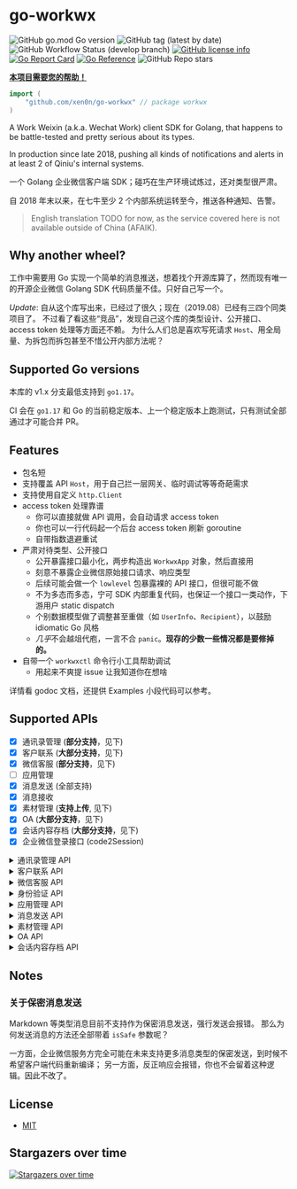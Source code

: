 # go-workwx

![GitHub go.mod Go version](https://img.shields.io/github/go-mod/go-version/xen0n/go-workwx)
![GitHub tag (latest by date)](https://img.shields.io/github/v/tag/xen0n/go-workwx)
![GitHub Workflow Status (develop branch)](https://img.shields.io/github/actions/workflow/status/xen0n/go-workwx/go.yml?branch=develop)
[![GitHub license info](https://img.shields.io/github/license/xen0n/go-workwx)](./LICENSE)
[![Go Report Card](https://goreportcard.com/badge/github.com/xen0n/go-workwx)](https://goreportcard.com/report/github.com/xen0n/go-workwx)
[![Go Reference](https://pkg.go.dev/badge/github.com/xen0n/go-workwx.svg)](https://pkg.go.dev/github.com/xen0n/go-workwx)
![GitHub Repo stars](https://img.shields.io/github/stars/xen0n/go-workwx?style=social)

[**本项目需要您的帮助！**][maintainer-needed]

[maintainer-needed]: https://github.com/xen0n/go-workwx/issues/73

```go
import (
    "github.com/xen0n/go-workwx" // package workwx
)
```

A Work Weixin (a.k.a.  Wechat Work) client SDK for Golang, that happens to be
battle-tested and pretty serious about its types.

In production since late 2018, pushing all kinds of notifications and alerts
in at least 2 of Qiniu's internal systems.

一个 Golang 企业微信客户端 SDK；碰巧在生产环境试炼过，还对类型很严肃。

自 2018 年末以来，在七牛至少 2 个内部系统运转至今，推送各种通知、告警。


> English translation TODO for now, as the service covered here is not available
> outside of China (AFAIK).


## Why another wheel?

工作中需要用 Go 实现一个简单的消息推送，想着找个开源库算了，然而现有唯一的开源企业微信 Golang SDK 代码质量不佳。只好自己写一个。

*Update*: 自从这个库写出来，已经过了很久；现在（2019.08）已经有三四个同类项目了。
不过看了看这些“竞品”，发现自己这个库的类型设计、公开接口、access token 处理等方面还不赖。
为什么人们总是喜欢写死请求 `Host`、用全局量、为拆包而拆包甚至不惜公开内部方法呢？


## Supported Go versions

本库的 v1.x 分支最低支持到 `go1.17`。

CI 会在 `go1.17` 和 Go 的当前稳定版本、上一个稳定版本上跑测试，只有测试全部通过才可能合并 PR。

## Features

* 包名短
* 支持覆盖 API `Host`，用于自己拦一层网关、临时调试等等奇葩需求
* 支持使用自定义 `http.Client`
* access token 处理靠谱
    - 你可以直接就做 API 调用，会自动请求 access token
    - 你也可以一行代码起一个后台 access token 刷新 goroutine
    - 自带指数退避重试
* 严肃对待类型、公开接口
    - 公开暴露接口最小化，两步构造出 `WorkwxApp` 对象，然后直接用
    - 刻意不暴露企业微信原始接口请求、响应类型
    - 后续可能会做一个 `lowlevel` 包暴露裸的 API 接口，但很可能不做
    - 不为多态而多态，宁可 SDK 内部重复代码，也保证一个接口一类动作，下游用户 static dispatch
    - 个别数据模型做了调整甚至重做（如 `UserInfo`、`Recipient`），以鼓励 idiomatic Go 风格
    - *几乎*不会越俎代庖，一言不合 `panic`。**现存的少数一些情况都是要修掉的。**
* 自带一个 `workwxctl` 命令行小工具帮助调试
    - 用起来不爽提 issue 让我知道你在想啥

详情看 godoc 文档，还提供 Examples 小段代码可以参考。


## Supported APIs

* [x] 通讯录管理 (**部分支持**，见下)
* [x] 客户联系 (**大部分支持**，见下)
* [x] 微信客服 (**部分支持**，见下)
* [ ] 应用管理
* [x] 消息发送 (全部支持)
* [x] 消息接收
* [x] 素材管理 (**支持上传**, 见下)
* [x] OA (**大部分支持**，见下)
* [x] 会话内容存档 (**大部分支持**，见下)
* [x] 企业微信登录接口 (code2Session)

<details>
<summary>通讯录管理 API</summary>

* [ ] 成员管理
    - [ ] 创建成员
    - [x] 读取成员 *NOTE: 成员对外信息暂未实现*
    - [x] 更新成员
    - [ ] 删除成员
    - [ ] 批量删除成员
    - [ ] 获取部门成员
    - [x] 获取部门成员详情
    - [x] userid与openid互换
    - [ ] 二次验证
    - [ ] 邀请成员
    - [x] 获取加入企业二维码
    - [x] 手机号获取userid
    - [x] 邮箱获取userid
    - [ ] 获取成员ID列表
* [ ] 部门管理
    - [x] 创建部门
    - [ ] 更新部门
    - [ ] 删除部门
    - [x] 获取部门列表
    - [x] 获取子部门ID列表
* [ ] 标签管理
    - [ ] 创建标签
    - [ ] 更新标签名字
    - [ ] 删除标签
    - [ ] 获取标签成员
    - [ ] 增加标签成员
    - [ ] 删除标签成员
    - [ ] 获取标签列表
* [ ] 异步批量接口
    - [ ] 增量更新成员
    - [ ] 全量覆盖成员
    - [ ] 全量覆盖部门
    - [ ] 获取异步任务结果
* [ ] 通讯录回调通知
    - [ ] 成员变更通知
    - [ ] 部门变更通知
    - [ ] 标签变更通知
    - [ ] 异步任务完成通知

</details>

<details>
<summary>客户联系 API</summary>

* [x] 成员对外信息
* [x] 企业服务人员管理
    - [x] 获取配置了客户联系功能的成员列表
    - [x] 客户联系「联系我」管理
    - [x] 客户群「加入群聊」管理
* [x] 客户管理
    - [x] 获取客户列表
    - [x] 获取客户详情
    - [x] 批量获取客户详情
    - [x] 修改客户备注信息
* [x] 客户群管理
    - [x] 获取客户群列表
    - [x] 获取客户群详情
    - [x] 客户群opengid转换
* [x] 在职继承
    - [x] 分配在职成员的客户
    - [x] 查询客户接替状态
    - [ ] 分配在职成员的客户群
* [x] 离职继承
    - [ ] 获取待分配的离职成员列表
    - [x] 分配离职成员的客户
    - [x] 查询客户接替状态
    - [ ] 分配离职成员的客户群
* [x] 客户标签管理
   - [x] 管理企业标签
   - [x] 编辑客户企业标签
* [x] 客户分配
   - [x] 获取离职成员列表
   - [x] 分配在职或离职成员的客户
   - [x] 查询客户接替结果
   - [x] 分配离职成员的客户群
* [x] 变更回调通知
    - [x] 添加企业客户事件
    - [x] 编辑企业客户事件
    - [x] 外部联系人免验证添加成员事件
    - [x] 删除企业客户事件
    - [x] 删除跟进成员事件
    - [x] 客户接替失败事件
    - [x] 客户群变更事件
* [x] 消息推送
  - [x] 创建企业群发
  - [ ] 获取企业的全部群发记录
  - [x] 发送新客户欢迎语
  - [ ] 入群欢迎语素材管理

</details>

<details>
<summary>微信客服 API</summary>

* [x] 客服账号管理
    - [x] 添加客服账号
    - [x] 删除客服账号
    - [x] 修改客服账号
    - [x] 获取客服账号列表
    - [x] 获取客服账号链接
* [x] 接待人员管理
    - [x] 添加接待人员
    - [x] 删除接待人员
    - [x] 获取接待人员列表
* [x] 会话分配与消息收发
    - [x] 分配客服会话
    - [ ] 接收消息和事件
    - [ ] 发送消息
    - [ ] 发送欢迎语等事件响应消息
* [ ] 「升级服务」配置
* [ ] 其他基础信息获取
    - [ ] 获取客户基础信息
* [ ] 统计管理
    - [ ] 获取「客户数据统计」企业汇总数据
    - [ ] 获取「客户数据统计」接待人员明细数据
* [ ] 机器人管理
    - [ ] 知识库分组管理
    - [ ] 知识库问答管理

</details>

<details>
<summary>身份验证 API</summary>

* [x] 获取访问用户身份

</details>

<details>
<summary>应用管理 API</summary>

* [ ] 获取应用
* [ ] 设置应用
* [ ] 自定义菜单
    - [ ] 创建菜单
    - [ ] 获取菜单
    - [ ] 删除菜单

</details>

<details>
<summary>消息发送 API</summary>

* [x] 发送应用消息
* [x] 接收消息
* [x] 发送消息到群聊会话
    - [x] 创建群聊会话
    - [x] 修改群聊会话
    - [x] 获取群聊会话
    - [x] 应用推送消息

### 消息类型

* [x] 文本消息
* [x] 图片消息
* [x] 语音消息
* [x] 视频消息
* [x] 文件消息
* [x] 文本卡片消息
* [x] 图文消息
* [x] 图文消息（mpnews）
* [x] markdown消息
* [x] 任务卡片消息

</details>

<details>
<summary>素材管理 API</summary>

* [x] 上传临时素材
* [x] 上传永久图片
* [ ] 获取临时素材
* [ ] 获取高清语音素材

</details>

<details>
<summary>OA API</summary>

* [ ] 审批
    - [x] 获取审批模板详情
    - [x] 提交审批申请
    - [x] 审批申请状态变化回调通知
    - [x] 批量获取审批单号
    - [x] 获取审批申请详情
    - [ ] 获取企业假期管理配置
    - [ ] 修改成员假期余额

</details>

<details>
<summary>会话内容存档 API</summary>

* [x] 获取会话内容存档开启成员列表
* [x] 获取会话同意情况
* [ ] 客户同意进行聊天内容存档事件回调
* [x] 获取会话内容存档内部群信息

</details>

## Notes

### 关于保密消息发送

Markdown 等类型消息目前不支持作为保密消息发送，强行发送会报错。
那么为何发送消息的方法还全部带着 `isSafe` 参数呢？

一方面，企业微信服务方完全可能在未来支持更多消息类型的保密发送，到时候不希望客户端代码重新编译；
另一方面，反正响应会报错，你也不会留着这种逻辑。因此不改了。

## License

* [MIT](./LICENSE)

## Stargazers over time

[![Stargazers over time](https://starchart.cc/xen0n/go-workwx.svg)](https://starchart.cc/xen0n/go-workwx)
